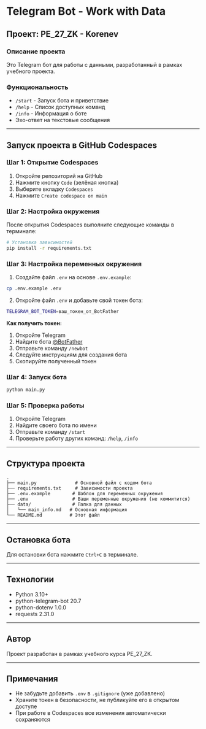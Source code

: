 # Telegram Bot - Work with Data
## Проект: РЕ_27_ZK - Korenev

### Описание проекта
Это Telegram бот для работы с данными, разработанный в рамках учебного проекта.

### Функциональность
- `/start` - Запуск бота и приветствие
- `/help` - Список доступных команд
- `/info` - Информация о боте
- Эхо-ответ на текстовые сообщения

---

## Запуск проекта в GitHub Codespaces

### Шаг 1: Открытие Codespaces
1. Откройте репозиторий на GitHub
2. Нажмите кнопку `Code` (зелёная кнопка)
3. Выберите вкладку `Codespaces`
4. Нажмите `Create codespace on main`

### Шаг 2: Настройка окружения
После открытия Codespaces выполните следующие команды в терминале:

```bash
# Установка зависимостей
pip install -r requirements.txt
```

### Шаг 3: Настройка переменных окружения
1. Создайте файл `.env` на основе `.env.example`:
```bash
cp .env.example .env
```

2. Откройте файл `.env` и добавьте свой токен бота:
```bash
TELEGRAM_BOT_TOKEN=ваш_токен_от_BotFather
```

**Как получить токен:**
1. Откройте Telegram
2. Найдите бота [@BotFather](https://t.me/BotFather)
3. Отправьте команду `/newbot`
4. Следуйте инструкциям для создания бота
5. Скопируйте полученный токен

### Шаг 4: Запуск бота
```bash
python main.py
```

### Шаг 5: Проверка работы
1. Откройте Telegram
2. Найдите своего бота по имени
3. Отправьте команду `/start`
4. Проверьте работу других команд: `/help`, `/info`

---

## Структура проекта
```
.
├── main.py              # Основной файл с кодом бота
├── requirements.txt     # Зависимости проекта
├── .env.example        # Шаблон для переменных окружения
├── .env                # Ваши переменные окружения (не коммитится)
├── data/               # Папка для данных
│   └── main_info.md   # Основная информация
└── README.md          # Этот файл
```

---

## Остановка бота
Для остановки бота нажмите `Ctrl+C` в терминале.

---

## Технологии
- Python 3.10+
- python-telegram-bot 20.7
- python-dotenv 1.0.0
- requests 2.31.0

---

## Автор
Проект разработан в рамках учебного курса РЕ_27_ZK.

---

## Примечания
- Не забудьте добавить `.env` в `.gitignore` (уже добавлено)
- Храните токен в безопасности, не публикуйте его в открытом доступе
- При работе в Codespaces все изменения автоматически сохраняются

